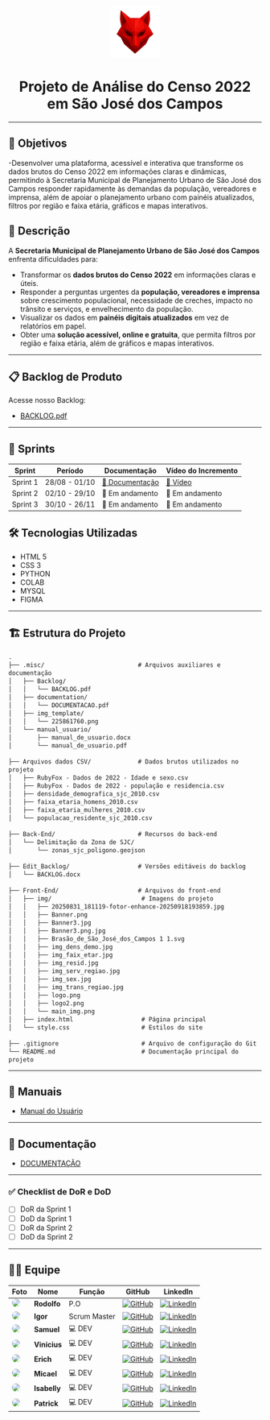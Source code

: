 <div align="center">
  <img src=".misc/img_template/225861760.png" alt="Logo do Projeto" width="100"/>
</div>

<h1 align="center">Projeto de Análise do Censo 2022 em São José dos Campos</h1>

---
## 📝 Objetivos

-Desenvolver uma plataforma, acessível e interativa que transforme os dados brutos do Censo 2022 em informações claras e dinâmicas, permitindo à Secretaria Municipal de Planejamento Urbano de São José dos Campos responder rapidamente às demandas da população, vereadores e imprensa, além de apoiar o planejamento urbano com painéis atualizados, filtros por região e faixa etária, gráficos e mapas interativos.

## 📝 Descrição

A **Secretaria Municipal de Planejamento Urbano de São José dos Campos** enfrenta dificuldades para:

- Transformar os **dados brutos do Censo 2022** em informações claras e úteis.  
- Responder a perguntas urgentes da **população, vereadores e imprensa** sobre crescimento populacional, necessidade de creches, impacto no trânsito e serviços, e envelhecimento da população.  
- Visualizar os dados em **painéis digitais atualizados** em vez de relatórios em papel.  
- Obter uma **solução acessível, online e gratuita**, que permita filtros por região e faixa etária, além de gráficos e mapas interativos.  

---

## 📋 Backlog de Produto
Acesse nosso Backlog:

- [BACKLOG.pdf](.misc/Backlog/BACKLOG.pdf)

---

## 🔄 Sprints
| Sprint | Período | Documentação | Vídeo do Incremento |
|--------|----------|--------------|----------------------|
| Sprint 1 | 28/08 - 01/10 | [📄 Documentação](.misc/documentation/DOCUMENTACAO.pdf) | [🎥 Vídeo](https://youtu.be/OJqbYAD24U8?si=e6Kiaabpx0eN0w8K) |
| Sprint 2 | 02/10 - 29/10 | 🚧 Em andamento | 🚧 Em andamento |
| Sprint 3 | 30/10 - 26/11 | 🚧 Em andamento | 🚧 Em andamento |

## 🛠 Tecnologias Utilizadas
- HTML 5
- CSS 3
- PYTHON
- COLAB
- MYSQL
- FIGMA

---

## 🏗 Estrutura do Projeto

```plaintext
.
├── .misc/                          # Arquivos auxiliares e documentação
│   ├── Backlog/
│   │   └── BACKLOG.pdf
│   ├── documentation/
│   │   └── DOCUMENTACAO.pdf
│   ├── img_template/
│   │   └── 225861760.png
│   └── manual_usuario/
│       ├── manual_de_usuario.docx
│       └── manual_de_usuario.pdf

├── Arquivos dados CSV/             # Dados brutos utilizados no projeto
│   ├── RubyFox - Dados de 2022 - Idade e sexo.csv
│   ├── RubyFox - Dados de 2022 - população e residencia.csv
│   ├── densidade_demografica_sjc_2010.csv
│   ├── faixa_etaria_homens_2010.csv
│   ├── faixa_etaria_mulheres_2010.csv
│   └── populacao_residente_sjc_2010.csv

├── Back-End/                       # Recursos do back-end
│   └── Delimitação da Zona de SJC/
│       └── zonas_sjc_poligono.geojson

├── Edit_Backlog/                   # Versões editáveis do backlog
│   └── BACKLOG.docx

├── Front-End/                      # Arquivos do front-end
│   ├── img/                         # Imagens do projeto
│   │   ├── 20250831_181119-fotor-enhance-20250918193859.jpg
│   │   ├── Banner.png
│   │   ├── Banner3.jpg
│   │   ├── Banner3.png.jpg
│   │   ├── Brasão_de_São_José_dos_Campos 1 1.svg
│   │   ├── img_dens_demo.jpg
│   │   ├── img_faix_etar.jpg
│   │   ├── img_resid.jpg
│   │   ├── img_serv_regiao.jpg
│   │   ├── img_sex.jpg
│   │   ├── img_trans_regiao.jpg
│   │   ├── logo.png
│   │   ├── logo2.png
│   │   └── main_img.png
│   ├── index.html                   # Página principal
│   └── style.css                    # Estilos do site

├── .gitignore                       # Arquivo de configuração do Git
└── README.md                        # Documentação principal do projeto
```

---

## 📖 Manuais
- [Manual do Usuário](.misc/manual_usuario/manual_de_usuario.pdf)  

---

## 📂 Documentação
- [DOCUMENTAÇÃO](.misc/documentation/DOCUMENTACAO.pdf)
 
---

### ✅ Checklist de DoR e DoD
- [ ] DoR da Sprint 1  
- [ ] DoD da Sprint 1  
- [ ] DoR da Sprint 2  
- [ ] DoD da Sprint 2  

---

## 👨‍💻 Equipe

<div align="center">

| Foto | Nome | Função | GitHub | LinkedIn |
|------|------|--------|--------|----------|
| <img src="https://media.licdn.com/dms/image/v2/C4E03AQFReXUOoOyjHA/profile-displayphoto-shrink_200_200/profile-displayphoto-shrink_200_200/0/1650547636367?e=1759968000&v=beta&t=kblvmQkGcVoF9lfCIjyvze0X8_yUqChfutqY99Yapro" width="100" style="border-radius:50%"/> | **Rodolfo** |  P.O | [![GitHub](https://img.shields.io/badge/-GitHub-black?style=flat-square&logo=github)](https://github.com/teuusuario) | [![LinkedIn](https://img.shields.io/badge/-LinkedIn-blue?style=flat-square&logo=linkedin)](https://linkedin.com/in/teulinkedin) |
| <img src="https://media.licdn.com/dms/image/v2/D4D03AQEw9VDUxHOlQw/profile-displayphoto-shrink_200_200/profile-displayphoto-shrink_200_200/0/1678970447839?e=1759968000&v=beta&t=Iz89XeoehA2agv6u9c84DGcy9y-soKNy1gX97-ku6ps" width="100" style="border-radius:50%"/> | **Igor** |  Scrum Master | [![GitHub](https://img.shields.io/badge/-GitHub-black?style=flat-square&logo=github)](https://github.com/IgorMartins0729) | [![LinkedIn](https://img.shields.io/badge/-LinkedIn-blue?style=flat-square&logo=linkedin)](https://www.linkedin.com/in/igormrtns/) |
| <img src="https://media.licdn.com/dms/image/v2/D4D03AQEgRUZ5NP9p1w/profile-displayphoto-shrink_200_200/B4DZVIEy.6HwBo-/0/1740670972598?e=1759968000&v=beta&t=e8Ajyf6tvcdJ9xjB2LWi0QCV_zkDcoKefN7N4wIF-9k" width="100" style="border-radius:50%"/> | **Samuel** | 💻 DEV | [![GitHub](https://img.shields.io/badge/-GitHub-black?style=flat-square&logo=github)](https://github.com/Rlopes2005) | [![LinkedIn](https://img.shields.io/badge/-LinkedIn-blue?style=flat-square&logo=linkedin)](https://www.linkedin.com/in/samuel-lopes-6b2492287/) |
| <img src="https://media.licdn.com/dms/image/v2/D4D03AQHVQXzKwONKBA/profile-displayphoto-scale_200_200/B4DZikgPkdH4AY-/0/1755106573326?e=1759968000&v=beta&t=oOz2GJK2COhKYDX4CmocIoiQDylHjndPVhfBrnEmNWM" width="100" style="border-radius:50%"/> | **Vinicius** | 💻 DEV | [![GitHub](https://img.shields.io/badge/-GitHub-black?style=flat-square&logo=github)](https://github.com/usuario3) | [![LinkedIn](https://img.shields.io/badge/-LinkedIn-blue?style=flat-square&logo=linkedin)](https://linkedin.com/in/usuario3) |
| <img src="https://media.licdn.com/dms/image/v2/D4D03AQHxY6tlM47X6Q/profile-displayphoto-shrink_200_200/B4DZSqctnjHIAY-/0/1738026442318?e=1759968000&v=beta&t=PRdLP1vJTsmyNQHp7IsTagG-JUF0zNLK-ViIBLIgMjI" width="100" style="border-radius:50%"/> | **Erich** | 💻 DEV | [![GitHub](https://img.shields.io/badge/-GitHub-black?style=flat-square&logo=github)](https://github.com/usuario3) | [![LinkedIn](https://img.shields.io/badge/-LinkedIn-blue?style=flat-square&logo=linkedin)](https://linkedin.com/in/usuario3) |
| <img src="https://media.licdn.com/dms/image/v2/D4D03AQF8jYo3KBYqGw/profile-displayphoto-scale_200_200/B4DZlVBddiJMAY-/0/1758068073252?e=1761782400&v=beta&t=hDkTPk5iG2TheioFYbeJ_36Fp9kY_P__YuHv1Pl3UTU" width="100" style="border-radius:50%"/> | **Micael** | 💻 DEV | [![GitHub](https://img.shields.io/badge/-GitHub-black?style=flat-square&logo=github)](https://github.com/usuario3) | [![LinkedIn](https://img.shields.io/badge/-LinkedIn-blue?style=flat-square&logo=linkedin)](https://linkedin.com/in/usuario3) |
| <img src="https://media.licdn.com/dms/image/v2/D4D03AQGU9oo88OZTTg/profile-displayphoto-scale_200_200/B4DZmHD3noGgAc-/0/1758907564299?e=1761782400&v=beta&t=whXfEnIrPFRd4oOvFULuKS2FphclcI58QbCNOdbEiCg" width="100" style="border-radius:50%"/> | **Isabelly** | 💻 DEV | [![GitHub](https://img.shields.io/badge/-GitHub-black?style=flat-square&logo=github)](https://github.com/usuario3) | [![LinkedIn](https://img.shields.io/badge/-LinkedIn-blue?style=flat-square&logo=linkedin)](https://linkedin.com/in/usuario3) |
| <img src="https://media.licdn.com/dms/image/v2/D4D03AQFt3nwhJx5QUA/profile-displayphoto-scale_200_200/B4DZiP8N4fG8AY-/0/1754761585646?e=1759968000&v=beta&t=oRGz9JAsNZH39bV-DDouVUCOrJeuBaO-WyAD1Nml8Ic" width="100" style="border-radius:50%"/> | **Patrick** | 💻 DEV | [![GitHub](https://img.shields.io/badge/-GitHub-black?style=flat-square&logo=github)](https://github.com/usuario3) | [![LinkedIn](https://img.shields.io/badge/-LinkedIn-blue?style=flat-square&logo=linkedin)](https://linkedin.com/in/usuario3) |

</div>

